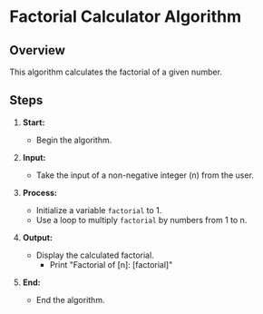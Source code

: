 # Factorial Calculator Algorithm

## Overview

This algorithm calculates the factorial of a given number.

## Steps

1. **Start:**
   - Begin the algorithm.
  
2. **Input:**
    - Take the input of a non-negative integer (n) from the user.
  
3. **Process:**
   - Initialize a variable `factorial` to 1.
   - Use a loop to multiply `factorial` by numbers from 1 to n.

4. **Output:**
    - Display the calculated factorial.
      - Print "Factorial of [n]: [factorial]"
  
5. **End:**
   - End the algorithm.

